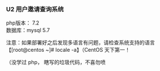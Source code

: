 ### U2 用户邀请查询系统

php版本： 7.2  
数据库：mysql 5.7

注意：如果部署好之后发现多语言有问题，请检查系统支持的语言【[root@centos ~]# locale -a】（CentOS 天下第一！

（没学过 php， 瞎写的垃圾代码，不喜勿喷
